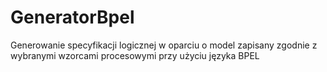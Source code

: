 GeneratorBpel
=============

Generowanie specyfikacji logicznej w oparciu o model zapisany zgodnie z wybranymi wzorcami procesowymi przy użyciu języka BPEL
